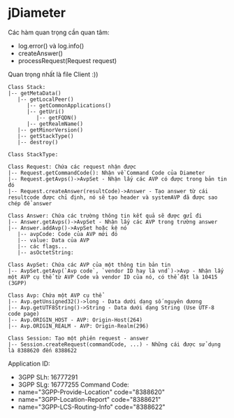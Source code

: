 # jDiameter

Các hàm quan trọng cần quan tâm:

- log.error() và log.info()
- createAnswer()
- processRequest(Request request)

Quan trọng nhất là file Client :))

```
Class Stack:
|-- getMetaData()
   |-- getLocalPeer()
      |-- getCommonApplications()
      |-- getUri()
         |-- getFQDN()
      |-- getRealmName()
   |-- getMinorVersion()
   |-- getStackType()
   |-- destroy()

Class StackType:

Class Request: Chứa các request nhận được
|-- Request.getCommandCode(): Nhận về Command Code của Diameter
|-- Request.getAvps()->AvpSet - Nhận lấy các AVP có được trong bản tin đó
|-- Request.createAnswer(resultCode)->Answer - Tạo answer từ cái resultcode được chỉ định, nó sẽ tạo header và systemAVP đã được sao chép để answer

Class Answer: Chứa các trường thông tin kết quả sẽ được gửi đi
|-- Answer.getAvps()->AvpSet - Nhận lấy các AVP trong trường answer
|-- Answer.addAvp()->AvpSet hoặc kệ nó
   |-- avpCode: Code của AVP mới đó
   |-- value: Data của AVP
   |-- các flags...
   |-- asOctetString: 

Class AvpSet: Chứa các AVP của một thông tin bản tin
|-- AvpSet.getAvp(`Avp code`, `vendor ID hay là vnd`)->Avp - Nhận lấy một AVP cụ thể từ AVP Code và vendor ID của nó, có thể đặt là 10415 (3GPP)

Class Avp: Chứa một AVP cụ thể
|-- Avp.getUnsigned32()->long - Data dưới dạng số nguyên dương
|-- Avp.getUTF8String()->String - Data dưới dạng String (Use UTF-8 code page)
|-- Avp.ORIGIN_HOST - AVP: Origin-Host(264)
|-- Avp.ORIGIN_REALM - AVP: Origin-Realm(296)

Class Session: Tạo một phiên request - answer
|-- Session.createRequest(commandCode, ...) - Những cái được sử dụng là 8388620 đến 8388622
```

Application ID:
- 3GPP SLh: 16777291
- 3GPP SLg: 16777255
Command Code:
- name="3GPP-Provide-Location" code="8388620"
- name="3GPP-Location-Report" code="8388621"
- name="3GPP-LCS-Routing-Info" code="8388622"
